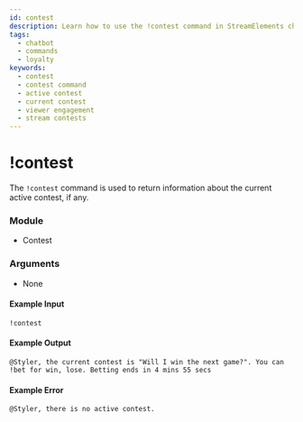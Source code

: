 ```yaml
---
id: contest
description: Learn how to use the !contest command in StreamElements chatbot to get information about the current active contest and engage your viewers.
tags:
  - chatbot
  - commands
  - loyalty
keywords:
  - contest
  - contest command
  - active contest
  - current contest
  - viewer engagement
  - stream contests
---
```

# !contest

The `!contest` command is used to return information about the current active contest, if any.

### Module

- Contest

### Arguments

- None

#### Example Input

```
!contest
```

#### Example Output

```
@Styler, the current contest is "Will I win the next game?". You can !bet for win, lose. Betting ends in 4 mins 55 secs 
```

#### Example Error

```
@Styler, there is no active contest. 
```
